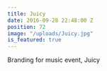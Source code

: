```yaml
---
title: Juicy
date: 2016-09-28 22:48:00 Z
position: 72
image: "/uploads/Juicy.jpg"
is_featured: true
---
```


Branding for music event, Juicy